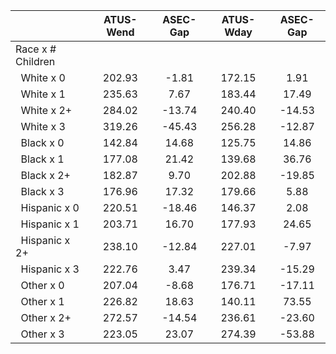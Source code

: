 
|                      |    ATUS-Wend |     ASEC-Gap |    ATUS-Wday |     ASEC-Gap |
| -------------------- | :----------: | :----------: | :----------: | :----------: |
| Race x # Children    |              |              |              |              |
| &nbsp;&nbsp;White x 0 |       202.93 |        -1.81 |       172.15 |         1.91 |
| &nbsp;&nbsp;White x 1 |       235.63 |         7.67 |       183.44 |        17.49 |
| &nbsp;&nbsp;White x 2+ |       284.02 |       -13.74 |       240.40 |       -14.53 |
| &nbsp;&nbsp;White x 3 |       319.26 |       -45.43 |       256.28 |       -12.87 |
| &nbsp;&nbsp;Black x 0 |       142.84 |        14.68 |       125.75 |        14.86 |
| &nbsp;&nbsp;Black x 1 |       177.08 |        21.42 |       139.68 |        36.76 |
| &nbsp;&nbsp;Black x 2+ |       182.87 |         9.70 |       202.88 |       -19.85 |
| &nbsp;&nbsp;Black x 3 |       176.96 |        17.32 |       179.66 |         5.88 |
| &nbsp;&nbsp;Hispanic x 0 |       220.51 |       -18.46 |       146.37 |         2.08 |
| &nbsp;&nbsp;Hispanic x 1 |       203.71 |        16.70 |       177.93 |        24.65 |
| &nbsp;&nbsp;Hispanic x 2+ |       238.10 |       -12.84 |       227.01 |        -7.97 |
| &nbsp;&nbsp;Hispanic x 3 |       222.76 |         3.47 |       239.34 |       -15.29 |
| &nbsp;&nbsp;Other x 0 |       207.04 |        -8.68 |       176.71 |       -17.11 |
| &nbsp;&nbsp;Other x 1 |       226.82 |        18.63 |       140.11 |        73.55 |
| &nbsp;&nbsp;Other x 2+ |       272.57 |       -14.54 |       236.61 |       -23.60 |
| &nbsp;&nbsp;Other x 3 |       223.05 |        23.07 |       274.39 |       -53.88 |

